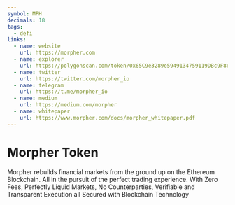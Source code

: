 ```yaml
---
symbol: MPH
decimals: 18
tags:
  - defi
links:
  - name: website
    url: https://morpher.com
  - name: explorer
    url: https://polygonscan.com/token/0x65C9e3289e5949134759119DBc9F862E8d6F2fBE
  - name: twitter
    url: https://twitter.com/morpher_io
  - name: telegram
    url: https://t.me/morpher_io
  - name: medium
    url: https://medium.com/morpher
  - name: whitepaper
    url: https://www.morpher.com/docs/morpher_whitepaper.pdf
---
```


# Morpher Token

Morpher rebuilds financial markets from the ground up on the Ethereum Blockchain. All in the pursuit of the perfect trading experience. With Zero Fees, Perfectly Liquid Markets, No Counterparties, Verifiable and Transparent Execution all Secured with Blockchain Technology
